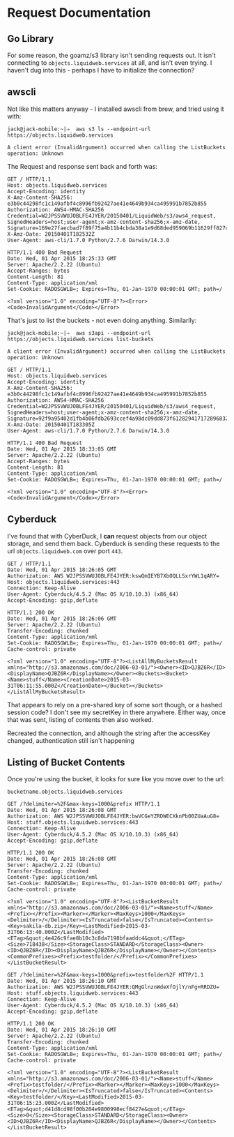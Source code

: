 Request Documentation
=====================

## Go Library ##

For some reason, the goamz/s3 library isn't sending requests out. It isn't connecting to `objects.liquidweb.services` at all, and isn't even trying. I haven't dug into this - perhaps I have to initialize the connection?

## awscli ##

Not like this matters anyway - I installed awscli from brew, and tried using it with:

```
jack@jack-mobile:~|⇒  aws s3 ls --endpoint-url https://objects.liquidweb.services

A client error (InvalidArgument) occurred when calling the ListBuckets operation: Unknown
```

The Request and response sent back and forth was:

```
GET / HTTP/1.1
Host: objects.liquidweb.services
Accept-Encoding: identity
X-Amz-Content-SHA256: e3b0c44298fc1c149afbf4c8996fb92427ae41e4649b934ca495991b7852b855
Authorization: AWS4-HMAC-SHA256 Credential=W2JPSSVWUJOBLFE4JYER/20150401/LiquidWeb/s3/aws4_request, SignedHeaders=host;user-agent;x-amz-content-sha256;x-amz-date, Signature=169e27faecbad7f89f75a4b11b4cbda38a1e9d68ded959069b11629ff827c585
X-Amz-Date: 20150401T182532Z
User-Agent: aws-cli/1.7.0 Python/2.7.6 Darwin/14.3.0
```

```
HTTP/1.1 400 Bad Request
Date: Wed, 01 Apr 2015 18:25:33 GMT
Server: Apache/2.2.22 (Ubuntu)
Accept-Ranges: bytes
Content-Length: 81
Content-Type: application/xml
Set-Cookie: RADOSGWLB=; Expires=Thu, 01-Jan-1970 00:00:01 GMT; path=/

<?xml version="1.0" encoding="UTF-8"?><Error><Code>InvalidArgument</Code></Error>
```

That's just to list the buckets - not even doing anything. Similarlly:

```
jack@jack-mobile:~|⇒  aws s3api --endpoint-url https://objects.liquidweb.services list-buckets

A client error (InvalidArgument) occurred when calling the ListBuckets operation: Unknown
```

```
GET / HTTP/1.1
Host: objects.liquidweb.services
Accept-Encoding: identity
X-Amz-Content-SHA256: e3b0c44298fc1c149afbf4c8996fb92427ae41e4649b934ca495991b7852b855
Authorization: AWS4-HMAC-SHA256 Credential=W2JPSSVWUJOBLFE4JYER/20150401/LiquidWeb/s3/aws4_request, SignedHeaders=host;user-agent;x-amz-content-sha256;x-amz-date, Signature=92f9a95402d1fb4b06fdb2693ccef4a98dc09dd873f612829417172896832b3a
X-Amz-Date: 20150401T183305Z
User-Agent: aws-cli/1.7.0 Python/2.7.6 Darwin/14.3.0
```

```
HTTP/1.1 400 Bad Request
Date: Wed, 01 Apr 2015 18:33:05 GMT
Server: Apache/2.2.22 (Ubuntu)
Accept-Ranges: bytes
Content-Length: 81
Content-Type: application/xml
Set-Cookie: RADOSGWLB=; Expires=Thu, 01-Jan-1970 00:00:01 GMT; path=/

<?xml version="1.0" encoding="UTF-8"?><Error><Code>InvalidArgument</Code></Error>
```

## Cyberduck ##

I've found that with CyberDuck, I **can** request objects from our object storage, and send them back. Cyberduck is sending these requests to the url `objects.liquidweb.com` over port `443`.

```
GET / HTTP/1.1
Date: Wed, 01 Apr 2015 18:26:05 GMT
Authorization: AWS W2JPSSVWUJOBLFE4JYER:kswQmIEYB7XbOQLLSxrYWL1qARY=
Host: objects.liquidweb.services:443
Connection: Keep-Alive
User-Agent: Cyberduck/4.5.2 (Mac OS X/10.10.3) (x86_64)
Accept-Encoding: gzip,deflate
```

```
HTTP/1.1 200 OK
Date: Wed, 01 Apr 2015 18:26:06 GMT
Server: Apache/2.2.22 (Ubuntu)
Transfer-Encoding: chunked
Content-Type: application/xml
Set-Cookie: RADOSGWLB=; Expires=Thu, 01-Jan-1970 00:00:01 GMT; path=/
Cache-control: private

<?xml version="1.0" encoding="UTF-8"?><ListAllMyBucketsResult xmlns="http://s3.amazonaws.com/doc/2006-03-01/"><Owner><ID>QJBZ6R</ID><DisplayName>QJBZ6R</DisplayName></Owner><Buckets><Bucket><Name>stuff</Name><CreationDate>2015-03-31T06:11:55.000Z</CreationDate></Bucket></Buckets></ListAllMyBucketsResult>
```

That appears to rely on a pre-shared key of some sort though, or a hashed session code? I don't see my secretKey in there anywhere. Either way, once that was sent, listing of contents then also worked.

Recreated the connection, and although the string after the accessKey changed, authentication still isn't happening

## Listing of Bucket Contents ##

Once you're using the bucket, it looks for sure like you move over to the url:

`bucketname.objects.liquidweb.services`

```
GET /?delimiter=%2F&max-keys=1000&prefix HTTP/1.1
Date: Wed, 01 Apr 2015 18:26:08 GMT
Authorization: AWS W2JPSSVWUJOBLFE4JYER:bwVCGeYZRDWECXknPb00ZUaAuG8=
Host: stuff.objects.liquidweb.services:443
Connection: Keep-Alive
User-Agent: Cyberduck/4.5.2 (Mac OS X/10.10.3) (x86_64)
Accept-Encoding: gzip,deflate
```

```
HTTP/1.1 200 OK
Date: Wed, 01 Apr 2015 18:26:08 GMT
Server: Apache/2.2.22 (Ubuntu)
Transfer-Encoding: chunked
Content-Type: application/xml
Set-Cookie: RADOSGWLB=; Expires=Thu, 01-Jan-1970 00:00:01 GMT; path=/
Cache-control: private

<?xml version="1.0" encoding="UTF-8"?><ListBucketResult xmlns="http://s3.amazonaws.com/doc/2006-03-01/"><Name>stuff</Name><Prefix></Prefix><Marker></Marker><MaxKeys>1000</MaxKeys><Delimiter>/</Delimiter><IsTruncated>false</IsTruncated><Contents><Key>sakila-db.zip</Key><LastModified>2015-03-31T06:13:40.000Z</LastModified><ETag>&quot;4e426c9fae8b10c3c8da7198bfaaddc4&quot;</ETag><Size>718438</Size><StorageClass>STANDARD</StorageClass><Owner><ID>QJBZ6R</ID><DisplayName>QJBZ6R</DisplayName></Owner></Contents><CommonPrefixes><Prefix>testfolder/</Prefix></CommonPrefixes></ListBucketResult>
```

```
GET /?delimiter=%2F&max-keys=1000&prefix=testfolder%2F HTTP/1.1
Date: Wed, 01 Apr 2015 18:26:10 GMT
Authorization: AWS W2JPSSVWUJOBLFE4JYER:QMgGlnznWdeXfOjlY/nFg+RRDZU=
Host: stuff.objects.liquidweb.services:443
Connection: Keep-Alive
User-Agent: Cyberduck/4.5.2 (Mac OS X/10.10.3) (x86_64)
Accept-Encoding: gzip,deflate
```

```
HTTP/1.1 200 OK
Date: Wed, 01 Apr 2015 18:26:10 GMT
Server: Apache/2.2.22 (Ubuntu)
Transfer-Encoding: chunked
Content-Type: application/xml
Set-Cookie: RADOSGWLB=; Expires=Thu, 01-Jan-1970 00:00:01 GMT; path=/
Cache-control: private

<?xml version="1.0" encoding="UTF-8"?><ListBucketResult xmlns="http://s3.amazonaws.com/doc/2006-03-01/"><Name>stuff</Name><Prefix>testfolder/</Prefix><Marker></Marker><MaxKeys>1000</MaxKeys><Delimiter>/</Delimiter><IsTruncated>false</IsTruncated><Contents><Key>testfolder/</Key><LastModified>2015-03-31T06:15:23.000Z</LastModified><ETag>&quot;d41d8cd98f00b204e9800998ecf8427e&quot;</ETag><Size>0</Size><StorageClass>STANDARD</StorageClass><Owner><ID>QJBZ6R</ID><DisplayName>QJBZ6R</DisplayName></Owner></Contents></ListBucketResult>
```


